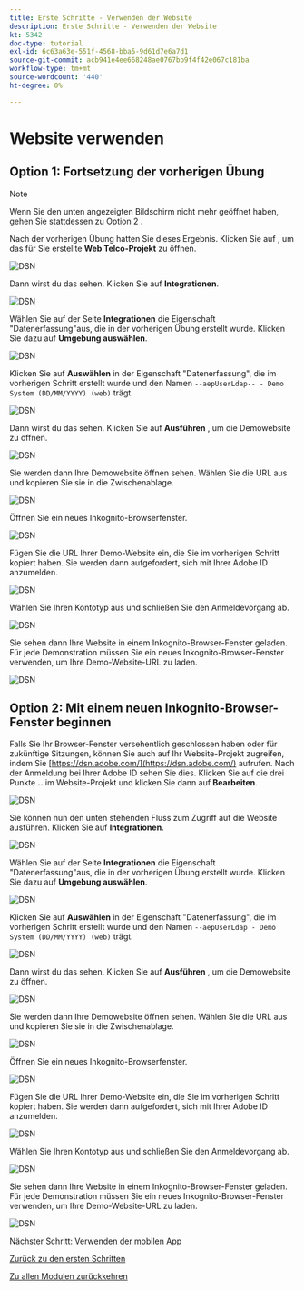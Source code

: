 ```yaml
---
title: Erste Schritte - Verwenden der Website
description: Erste Schritte - Verwenden der Website
kt: 5342
doc-type: tutorial
exl-id: 6c63a63e-551f-4568-bba5-9d61d7e6a7d1
source-git-commit: acb941e4ee668248ae0767bb9f4f42e067c181ba
workflow-type: tm+mt
source-wordcount: '440'
ht-degree: 0%

---
```


# Website verwenden

## Option 1: Fortsetzung der vorherigen Übung

>[!NOTE]
>
>Wenn Sie den unten angezeigten Bildschirm nicht mehr geöffnet haben, gehen Sie stattdessen zu Option 2 .

Nach der vorherigen Übung hatten Sie dieses Ergebnis. Klicken Sie auf , um das für Sie erstellte **Web Telco-Projekt** zu öffnen.

![DSN](./images/dsn5a.png)

Dann wirst du das sehen. Klicken Sie auf **Integrationen**.

![DSN](./images/web1.png)

Wählen Sie auf der Seite **Integrationen** die Eigenschaft &quot;Datenerfassung&quot;aus, die in der vorherigen Übung erstellt wurde. Klicken Sie dazu auf **Umgebung auswählen**.

![DSN](./images/web2.png)

Klicken Sie auf **Auswählen** in der Eigenschaft &quot;Datenerfassung&quot;, die im vorherigen Schritt erstellt wurde und den Namen `--aepUserLdap-- - Demo System (DD/MM/YYYY) (web)` trägt.

![DSN](./images/web2a.png)

Dann wirst du das sehen. Klicken Sie auf **Ausführen** , um die Demowebsite zu öffnen.

![DSN](./images/web2b.png)

Sie werden dann Ihre Demowebsite öffnen sehen. Wählen Sie die URL aus und kopieren Sie sie in die Zwischenablage.

![DSN](./images/web3.png)

Öffnen Sie ein neues Inkognito-Browserfenster.

![DSN](./images/web4.png)

Fügen Sie die URL Ihrer Demo-Website ein, die Sie im vorherigen Schritt kopiert haben. Sie werden dann aufgefordert, sich mit Ihrer Adobe ID anzumelden.

![DSN](./images/web5.png)

Wählen Sie Ihren Kontotyp aus und schließen Sie den Anmeldevorgang ab.

![DSN](./images/web6.png)

Sie sehen dann Ihre Website in einem Inkognito-Browser-Fenster geladen. Für jede Demonstration müssen Sie ein neues Inkognito-Browser-Fenster verwenden, um Ihre Demo-Website-URL zu laden.

![DSN](./images/web7.png)

## Option 2: Mit einem neuen Inkognito-Browser-Fenster beginnen

Falls Sie Ihr Browser-Fenster versehentlich geschlossen haben oder für zukünftige Sitzungen, können Sie auch auf Ihr Website-Projekt zugreifen, indem Sie [https://dsn.adobe.com/](https://dsn.adobe.com/) aufrufen. Nach der Anmeldung bei Ihrer Adobe ID sehen Sie dies. Klicken Sie auf die drei Punkte **..** im Website-Projekt und klicken Sie dann auf **Bearbeiten**.

![DSN](./images/web8.png)

Sie können nun den unten stehenden Fluss zum Zugriff auf die Website ausführen. Klicken Sie auf **Integrationen**.

![DSN](./images/web1.png)

Wählen Sie auf der Seite **Integrationen** die Eigenschaft &quot;Datenerfassung&quot;aus, die in der vorherigen Übung erstellt wurde. Klicken Sie dazu auf **Umgebung auswählen**.

![DSN](./images/web2.png)

Klicken Sie auf **Auswählen** in der Eigenschaft &quot;Datenerfassung&quot;, die im vorherigen Schritt erstellt wurde und den Namen `--aepUserLdap - Demo System (DD/MM/YYYY) (web)` trägt.

![DSN](./images/web2a.png)

Dann wirst du das sehen. Klicken Sie auf **Ausführen** , um die Demowebsite zu öffnen.

![DSN](./images/web2b.png)

Sie werden dann Ihre Demowebsite öffnen sehen. Wählen Sie die URL aus und kopieren Sie sie in die Zwischenablage.

![DSN](./images/web3.png)

Öffnen Sie ein neues Inkognito-Browserfenster.

![DSN](./images/web4.png)

Fügen Sie die URL Ihrer Demo-Website ein, die Sie im vorherigen Schritt kopiert haben. Sie werden dann aufgefordert, sich mit Ihrer Adobe ID anzumelden.

![DSN](./images/web5.png)

Wählen Sie Ihren Kontotyp aus und schließen Sie den Anmeldevorgang ab.

![DSN](./images/web6.png)

Sie sehen dann Ihre Website in einem Inkognito-Browser-Fenster geladen. Für jede Demonstration müssen Sie ein neues Inkognito-Browser-Fenster verwenden, um Ihre Demo-Website-URL zu laden.

![DSN](./images/web7.png)

Nächster Schritt: [Verwenden der mobilen App](./ex5.md)

[Zurück zu den ersten Schritten](./getting-started.md)

[Zu allen Modulen zurückkehren](./../../../overview.md)

